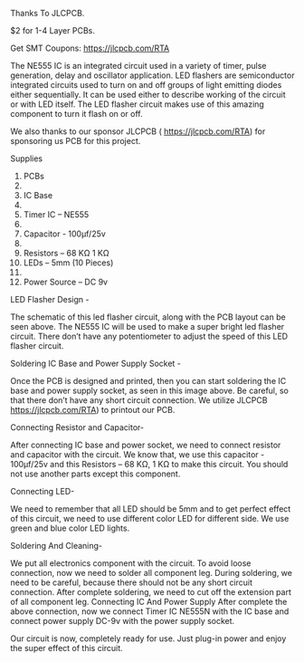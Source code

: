 Thanks To JLCPCB.

$2 for 1-4 Layer PCBs.

Get SMT Coupons: https://jlcpcb.com/RTA


The NE555 IC is an integrated circuit used in a variety of timer, pulse generation, delay and oscillator application.
LED flashers are  semiconductor integrated circuits used to turn on and off groups of light emitting diodes either sequentially.
It can be used either to describe working of the circuit or with LED itself. The LED flasher circuit makes use of this amazing component to turn it flash on or off.

 We also thanks to our sponsor JLCPCB ( https://jlcpcb.com/RTA) for sponsoring  us PCB for this project.
 

Supplies

1. PCBs
2. 
3. IC Base
4. 
5. Timer IC – NE555
6. 
7. Capacitor - 100µf/25v
8. 
9. Resistors – 68 KΩ
                1 KΩ
6. LEDs – 5mm (10 Pieces)
7. 
8. Power Source – DC 9v


LED Flasher Design - 

The schematic of this led flasher  circuit, along with the PCB layout can be seen above. The NE555 IC will be used to make a super bright led flasher circuit. There don’t have any potentiometer to adjust the speed of this LED flasher circuit.



Soldering IC Base and Power Supply Socket - 

Once the PCB is designed and printed, then you can start soldering the IC base and power supply socket, as seen in this image above. Be careful, so that there don’t have any short circuit connection. We utilize JLCPCB  https://jlcpcb.com/RTA) to printout our PCB.


Connecting Resistor and Capacitor- 

After connecting IC base and power socket, we need to connect resistor and capacitor with the circuit. We know that, we use this capacitor - 100µf/25v and this Resistors – 68 KΩ, 1 KΩ to make this circuit. You should not use another parts except this component.


Connecting LED-

We need to remember that all LED should be 5mm and to get perfect effect of this circuit, we need to use different color LED for different side. We use green and blue color LED lights.


Soldering And Cleaning-

We put all electronics component with the circuit. To avoid loose connection, now we need to solder all component leg. During soldering, we need to be careful, because there should not be any short circuit connection. After complete soldering, we need to cut off the extension part of all component leg.
Connecting IC And Power Supply
After complete the above connection, now we connect Timer IC NE555N with the IC base and connect power supply DC-9v with the power supply socket. 

Our circuit is now, completely ready for use. Just plug-in power and enjoy the super effect of this circuit.
